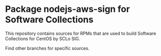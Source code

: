 # Package nodejs-aws-sign for Software Collections

This repository contains sources for RPMs that are used
to build Software Collections for CentOS by SCLo SIG.

Find other branches for specific sources.

